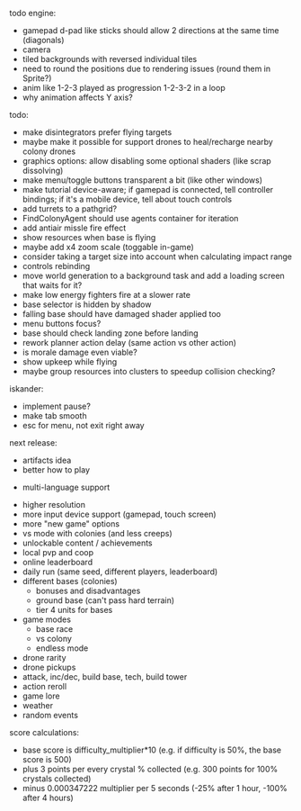 todo engine:
- gamepad d-pad like sticks should allow 2 directions at the same time (diagonals)
- camera
- tiled backgrounds with reversed individual tiles
- need to round the positions due to rendering issues (round them in Sprite?)
- anim like 1-2-3 played as progression 1-2-3-2 in a loop
- why animation affects Y axis?

todo:
- make disintegrators prefer flying targets
- maybe make it possible for support drones to heal/recharge nearby colony drones
- graphics options: allow disabling some optional shaders (like scrap dissolving)
- make menu/toggle buttons transparent a bit (like other windows)
- make tutorial device-aware; if gamepad is connected, tell controller bindings; if it's a mobile device, tell about touch controls
- add turrets to a pathgrid?
- FindColonyAgent should use agents container for iteration
- add antiair missle fire effect
- show resources when base is flying
- maybe add x4 zoom scale (toggable in-game)
- consider taking a target size into account when calculating impact range
- controls rebinding
- move world generation to a background task and add a loading screen that waits for it?
- make low energy fighters fire at a slower rate
- base selector is hidden by shadow
- falling base should have damaged shader applied too
- menu buttons focus?
- base should check landing zone before landing
- rework planner action delay (same action vs other action)
- is morale damage even viable?
- show upkeep while flying
- maybe group resources into clusters to speedup collision checking?

iskander:
- implement pause?
- make tab smooth
- esc for menu, not exit right away

next release:
- artifacts idea
- better how to play
+ multi-language support
- higher resolution
- more input device support (gamepad, touch screen)
- more "new game" options
- vs mode with colonies (and less creeps)
- unlockable content / achievements
- local pvp and coop
- online leaderboard
- daily run (same seed, different players, leaderboard)
- different bases (colonies)
  - bonuses and disadvantages
  - ground base (can't pass hard terrain)
  - tier 4 units for bases
- game modes
  - base race
  - vs colony
  - endless mode
- drone rarity
- drone pickups
- attack, inc/dec, build base, tech, build tower
- action reroll
- game lore
- weather
- random events

score calculations:
- base score is difficulty_multiplier*10 (e.g. if difficulty is 50%, the base score is 500)
- plus 3 points per every crystal % collected (e.g. 300 points for 100% crystals collected)
- minus 0.000347222 multiplier per 5 seconds (-25% after 1 hour, -100% after 4 hours)
